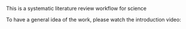 This is a systematic literature review workflow for science

To have a general idea of the work, please watch the introduction video:
